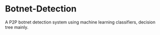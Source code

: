 # Botnet-Detection

A P2P botnet detection system using machine learning classifiers, decision tree mainly.

